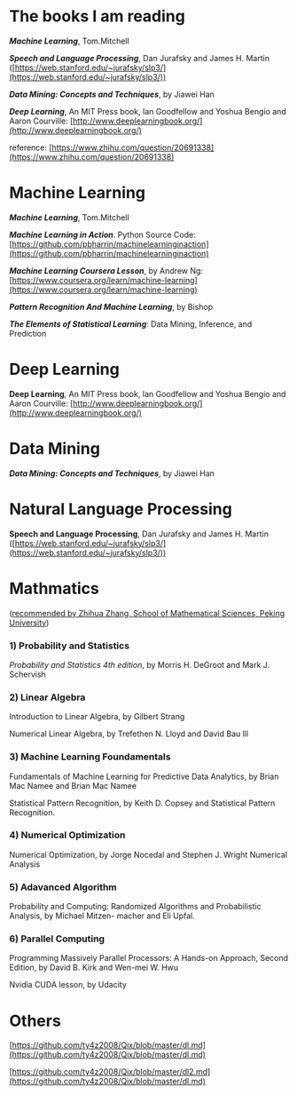 # The books I am reading

***Machine Learning***, Tom.Mitchell

***Speech and Language Processing***, Dan Jurafsky and James H. Martin ([https://web.stanford.edu/~jurafsky/slp3/](https://web.stanford.edu/~jurafsky/slp3/))

***Data Mining: Concepts and Techniques***, by Jiawei Han

***Deep Learning***, An MIT Press book, Ian Goodfellow and Yoshua Bengio and Aaron Courville: [http://www.deeplearningbook.org/](http://www.deeplearningbook.org/)

reference: [https://www.zhihu.com/question/20691338](https://www.zhihu.com/question/20691338)

# Machine Learning***Machine Learning***, Tom.Mitchell***Machine Learning in Action***. Python Source Code: [https://github.com/pbharrin/machinelearninginaction](https://github.com/pbharrin/machinelearninginaction)
***Machine Learning Coursera Lesson***, by Andrew Ng:  [https://www.coursera.org/learn/machine-learning](https://www.coursera.org/learn/machine-learning)***Pattern Recognition And Machine Learning***, by Bishop
***The Elements of Statistical Learning***: Data Mining, Inference, and Prediction# Deep Learning
**Deep Learning**, An MIT Press book, Ian Goodfellow and Yoshua Bengio and Aaron Courville: [http://www.deeplearningbook.org/](http://www.deeplearningbook.org/)
# Data Mining
***Data Mining: Concepts and Techniques***, by Jiawei Han# Natural Language Processing
**Speech and Language Processing**, Dan Jurafsky and James H. Martin ([https://web.stanford.edu/~jurafsky/slp3/](https://web.stanford.edu/~jurafsky/slp3/))

# Mathmatics
([recommended by Zhihua Zhang, School of Mathematical Sciences, Peking University](https://www.google.com.hk/url?sa=t&rct=j&q=&esrc=s&source=web&cd=1&ved=0ahUKEwj247nTp53YAhVFwLwKHVa0BIsQFggqMAA&url=%68%74%74%70%3a%2f%2f%77%77%77%2e%63%63%66%2e%6f%72%67%2e%63%6e%2f%63%63%66%2f%41%74%74%61%63%68%6d%65%6e%74%2f%74%65%78%74%44%6f%77%6e%6c%6f%61%64%3f%41%72%74%69%63%6c%65%49%44%3d%35%35%34%31%37%37%26%53%69%74%65%49%44%3d%31%32%32&usg=AOvVaw0t1ZIc8LJbTFIczVNVWsJ9))

### 1) Probability and Statistics
*Probability and Statistics 4th edition*, by Morris H. DeGroot and Mark J. Schervish

### 2) Linear Algebra
Introduction to Linear Algebra, by Gilbert Strang

Numerical Linear Algebra, by Trefethen N. Lloyd and David Bau lll

### 3) Machine Learning Foundamentals
Fundamentals of Machine Learning for Predictive Data Analytics, by Brian Mac Namee and Brian Mac Namee

Statistical Pattern Recognition, by Keith D. Copsey and Statistical Pattern Recognition.

### 4) Numerical Optimization
Numerical Optimization, by Jorge Nocedal and Stephen J. Wright
Numerical Analysis

### 5) Adavanced Algorithm
Probability and Computing: Randomized Algorithms and Probabilistic Analysis, by Michael Mitzen- macher and Eli Upfal.

### 6) Parallel Computing
Programming Massively Parallel Processors: A Hands-on Approach, Second Edition, by David B. Kirk and Wen-mei W. Hwu

Nvidia CUDA lesson, by Udacity


# Others[https://github.com/ty4z2008/Qix/blob/master/dl.md](https://github.com/ty4z2008/Qix/blob/master/dl.md)
[https://github.com/ty4z2008/Qix/blob/master/dl2.md](https://github.com/ty4z2008/Qix/blob/master/dl.md)


